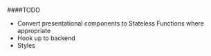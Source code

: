 ####TODO
- Convert presentational components to Stateless Functions where appropriate
- Hook up to backend
- Styles

